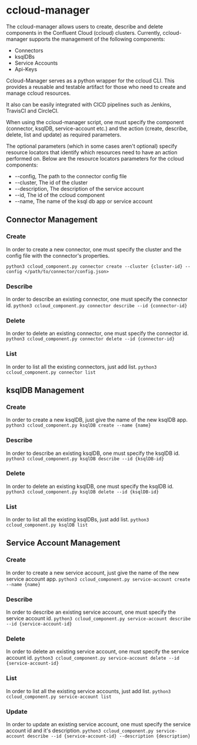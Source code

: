 # ccloud-manager

The ccloud-manager allows users to create, describe and delete components in the Confluent Cloud (ccloud) clusters. 
Currently, ccloud-manager supports the management of the following components:

* Connectors
* ksqlDBs
* Service Accounts
* Api-Keys

Ccloud-Manager serves as a python wrapper for the ccloud CLI. 
This provides a reusable and testable artifact for those who need to create and manage ccloud resources.

It also can be easily integrated with CICD pipelines such as Jenkins, TravisCI and CircleCI. 

When using the ccloud-manager script, one must specify the component (connector, ksqlDB, service-account etc.)
and the action (create, describe, delete, list and update) as required parameters. 

The optional parameters (which in some cases aren't optional) specify resource locators that identify which resources need to have an action performed on.
Below are the resource locators parameters for the ccloud components:

* --config, The path to the connector config file 
* --cluster,  The id of the cluster
* --description, The description of the service account
* --id,  The id of the ccloud component
* --name, The name of the ksql db app or service account  

## Connector Management

### Create
In order to create a new connector, one must specify the cluster and the config file with the connector's properties.

`python3 ccloud_component.py connector create --cluster {cluster-id} --config </path/to/connector/config.json>`

### Describe
In order to describe an existing connector, one must specify the connector id.
`python3 ccloud_component.py connector describe --id {connector-id}`

### Delete
In order to delete an existing connector, one must specify the connector id.
`python3 ccloud_component.py connector delete --id {connector-id}`

### List 
In order to list all the existing connectors, just add list.
`python3 ccloud_component.py connector list`

## ksqlDB Management

### Create
In order to create a new ksqlDB, just give the name of the new ksqlDB app.
`python3 ccloud_component.py ksqlDB create --name {name}`

### Describe
In order to describe an existing ksqlDB, one must specify the ksqlDB id.
`python3 ccloud_component.py ksqlDB describe --id {ksqlDB-id}`

### Delete
In order to delete an existing ksqlDB, one must specify the ksqlDB id.
`python3 ccloud_component.py ksqlDB delete --id {ksqlDB-id}`

### List 
In order to list all the existing ksqlDBs, just add list.
`python3 ccloud_component.py ksqlDB list`

## Service Account Management

### Create
In order to create a new service account, just give the name of the new service account app.
`python3 ccloud_component.py service-account create --name {name}`

### Describe
In order to describe an existing service account, one must specify the service account id.
`python3 ccloud_component.py service-account describe --id {service-account-id}`

### Delete
In order to delete an existing service account, one must specify the service account id.
`python3 ccloud_component.py service-account delete --id {service-account-id}`

### List 
In order to list all the existing service accounts, just add list.
`python3 ccloud_component.py service-account list`

### Update 
In order to update an existing service account, one must specify the service account id and it's description.
`python3 ccloud_component.py service-account describe --id {service-account-id} --description {description}`

